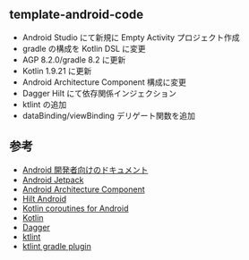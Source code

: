 template-android-code
------------------------------

* Android Studio にて新規に Empty Activity プロジェクト作成
* gradle の構成を Kotlin DSL に変更
* AGP 8.2.0/gradle 8.2 に更新
* Kotlin 1.9.21 に更新
* Android Architecture Component 構成に変更
* Dagger Hilt にて依存関係インジェクション
* ktlint の追加
* dataBinding/viewBinding デリゲート関数を追加

参考
---
* [Android 開発者向けのドキュメント](https://developer.android.com/docs)
* [Android Jetpack](https://developer.android.com/jetpack)
* [Android Architecture Component](https://developer.android.com/topic/libraries/architecture)
* [Hilt Android](https://developer.android.com/training/dependency-injection/hilt-android)
* [Kotlin coroutines for Android](https://developer.android.com/kotlin/coroutines)
* [Kotlin](https://kotlinlang.org/docs/home.html)
* [Dagger](https://dagger.dev)
* [ktlint](https://ktlint.github.io)
* [ktlint gradle plugin](https://github.com/JLLeitschuh/ktlint-gradle)
